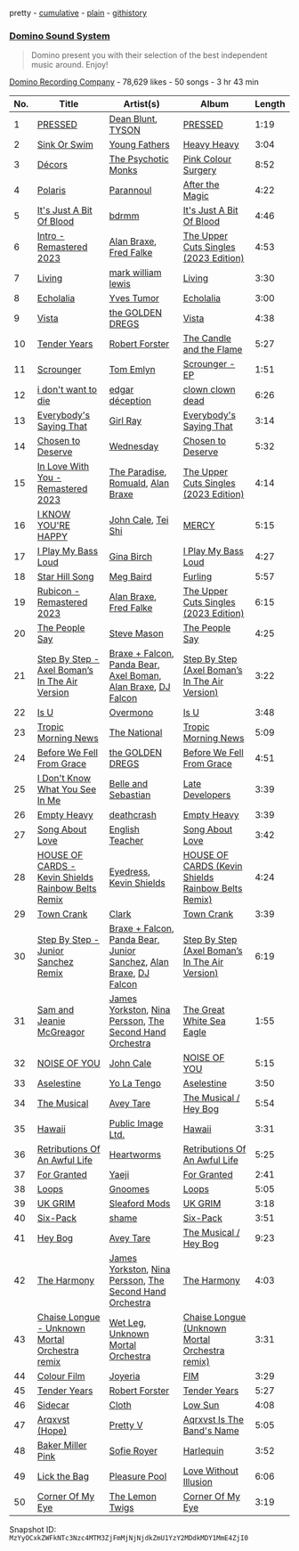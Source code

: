 pretty - [cumulative](/playlists/cumulative/2nSEYi9ueqDn2wxo1Tmceg.md) - [plain](/playlists/plain/2nSEYi9ueqDn2wxo1Tmceg) - [githistory](https://github.githistory.xyz/mackorone/spotify-playlist-archive/blob/main/playlists/plain/2nSEYi9ueqDn2wxo1Tmceg)

### [Domino Sound System](https://open.spotify.com/playlist/2nSEYi9ueqDn2wxo1Tmceg)

> Domino present you with their selection of the best independent music around\. Enjoy!

[Domino Recording Company](https://open.spotify.com/user/dominorecords) - 78,629 likes - 50 songs - 3 hr 43 min

| No. | Title | Artist(s) | Album | Length |
|---|---|---|---|---|
| 1 | [PRESSED](https://open.spotify.com/track/4WYoSVibjO0PftEmfRimMN) | [Dean Blunt](https://open.spotify.com/artist/5CFSYjc0PAiQvndFjafabk), [TYSON](https://open.spotify.com/artist/10SYd6NatYImOQTxA88jdn) | [PRESSED](https://open.spotify.com/album/6O5pvcu2FyE8FZYx2Mzl3M) | 1:19 |
| 2 | [Sink Or Swim](https://open.spotify.com/track/105fEjEgDVFrp4gAtyNJLY) | [Young Fathers](https://open.spotify.com/artist/5mZC7ndY6oGMxJentRwsuV) | [Heavy Heavy](https://open.spotify.com/album/6CmlLROLOUJZnZ8QeCCpqD) | 3:04 |
| 3 | [Décors](https://open.spotify.com/track/1IitbDpFzat11LvpHj1joC) | [The Psychotic Monks](https://open.spotify.com/artist/7GB1a2GjXTCbTtdSv3NTPy) | [Pink Colour Surgery](https://open.spotify.com/album/29RJkx2Sg92aG5S0oSHtvK) | 8:52 |
| 4 | [Polaris](https://open.spotify.com/track/6Yt8PGw2VEbLH5pLTrXkHX) | [Parannoul](https://open.spotify.com/artist/7eZbNxarrTW4VkRI8u9aDX) | [After the Magic](https://open.spotify.com/album/1rz6c0Nm9Zo1YmgA3P521A) | 4:22 |
| 5 | [It's Just A Bit Of Blood](https://open.spotify.com/track/4o9xGMKJTiNRqLiSV9ZrR6) | [bdrmm](https://open.spotify.com/artist/4Cx5LnF4WNJIn9SSqyeq9C) | [It's Just A Bit Of Blood](https://open.spotify.com/album/6B1qz8kJ8VEnBAzVRM8UYC) | 4:46 |
| 6 | [Intro \- Remastered 2023](https://open.spotify.com/track/2TvSi1gd1dLUNmVD8FnyNo) | [Alan Braxe](https://open.spotify.com/artist/24JRvbKfTcF2x7c2kCCJrW), [Fred Falke](https://open.spotify.com/artist/0AfNNw1LS2i9KW4icd7inD) | [The Upper Cuts Singles \(2023 Edition\)](https://open.spotify.com/album/2lQT8nDATqsQB1I6auRK1D) | 4:53 |
| 7 | [Living](https://open.spotify.com/track/4q5JVsHtnFPxIhfALUmWhD) | [mark william lewis](https://open.spotify.com/artist/2r5elgyPQ19vDG3xSQn39k) | [Living](https://open.spotify.com/album/1HqP0lqC33Y8SvloLtqBp7) | 3:30 |
| 8 | [Echolalia](https://open.spotify.com/track/7uECCWx2tz4T102b2QBS0p) | [Yves Tumor](https://open.spotify.com/artist/0qu422H5MOoQxGjd4IzHbS) | [Echolalia](https://open.spotify.com/album/1wB9R3FzxA4LhrKF2tW11r) | 3:00 |
| 9 | [Vista](https://open.spotify.com/track/1RerULp9QIsCQbusc4Bl4U) | [the GOLDEN DREGS](https://open.spotify.com/artist/5HS4BCPnb2zYSwsmXunf8d) | [Vista](https://open.spotify.com/album/3s4PzF5GcMvVH7nftHiPaM) | 4:38 |
| 10 | [Tender Years](https://open.spotify.com/track/3AxiDAB3838AKUUHtBCFrX) | [Robert Forster](https://open.spotify.com/artist/4yvuCAFk8vERXXBf138h8S) | [The Candle and the Flame](https://open.spotify.com/album/1e0pkJp4dZGq6vGa7L47rd) | 5:27 |
| 11 | [Scrounger](https://open.spotify.com/track/561JQqQcNb1FGiTKQ52WlY) | [Tom Emlyn](https://open.spotify.com/artist/4SUeh0VD2ptXpef6PhQoJG) | [Scrounger \- EP](https://open.spotify.com/album/0LJ97OlLoeqoofOdjKOI3b) | 1:51 |
| 12 | [i don't want to die](https://open.spotify.com/track/6m9yfrUuZ1YrFvOhLnS4IZ) | [edgar déception](https://open.spotify.com/artist/6cU4TT2s5R6Uxu95zZuv7r) | [clown clown dead](https://open.spotify.com/album/3bvFNSZc35Ar7YCeIH9TUx) | 6:26 |
| 13 | [Everybody's Saying That](https://open.spotify.com/track/55jFlmJxprZ7qLyBR9pfKi) | [Girl Ray](https://open.spotify.com/artist/0MoDfakkeeD4FwftxAXwEd) | [Everybody's Saying That](https://open.spotify.com/album/4fkcDJPnqXCeObOuj95AKL) | 3:14 |
| 14 | [Chosen to Deserve](https://open.spotify.com/track/4Qw9BVghOFfjUyVWV26m2Q) | [Wednesday](https://open.spotify.com/artist/4j7DrazfBZLLD0OrVoAtEe) | [Chosen to Deserve](https://open.spotify.com/album/7geMCLNLhOhoutnVYES6t9) | 5:32 |
| 15 | [In Love With You \- Remastered 2023](https://open.spotify.com/track/1cvwsxAsm2E1CNc2ItwE1O) | [The Paradise](https://open.spotify.com/artist/28z70aQRbXNFU0OP930suZ), [Romuald](https://open.spotify.com/artist/43MFF1y8czFwbjB8kf24oG), [Alan Braxe](https://open.spotify.com/artist/24JRvbKfTcF2x7c2kCCJrW) | [The Upper Cuts Singles \(2023 Edition\)](https://open.spotify.com/album/2lQT8nDATqsQB1I6auRK1D) | 4:14 |
| 16 | [I KNOW YOU'RE HAPPY](https://open.spotify.com/track/1CqVFbRdk0DbvRsW5Dx5Cr) | [John Cale](https://open.spotify.com/artist/5MWBg16f5UYiaSlyVhzlIW), [Tei Shi](https://open.spotify.com/artist/1xcMOgFUM1IYZE22YjCvsL) | [MERCY](https://open.spotify.com/album/0kRucvv6YTD7EJ0jduNmD0) | 5:15 |
| 17 | [I Play My Bass Loud](https://open.spotify.com/track/2tdLhnzLh9zknYf8bjIN93) | [Gina Birch](https://open.spotify.com/artist/6Uf8GS97rZbMv6vUFKhWft) | [I Play My Bass Loud](https://open.spotify.com/album/7DQY6bwfrs58VTGKQh4MGg) | 4:27 |
| 18 | [Star Hill Song](https://open.spotify.com/track/4ZL6HZ62Y6COvwL4P4Dv7W) | [Meg Baird](https://open.spotify.com/artist/4NkfNPTsDtbPntbU1pBYVt) | [Furling](https://open.spotify.com/album/5FgYvOLxsNHb1oh29LeOMc) | 5:57 |
| 19 | [Rubicon \- Remastered 2023](https://open.spotify.com/track/4NDt5vcdWKAMMWe4Bapmw9) | [Alan Braxe](https://open.spotify.com/artist/24JRvbKfTcF2x7c2kCCJrW), [Fred Falke](https://open.spotify.com/artist/0AfNNw1LS2i9KW4icd7inD) | [The Upper Cuts Singles \(2023 Edition\)](https://open.spotify.com/album/2lQT8nDATqsQB1I6auRK1D) | 6:15 |
| 20 | [The People Say](https://open.spotify.com/track/51Xf6j7GapMJDWO0NXLS7T) | [Steve Mason](https://open.spotify.com/artist/4ieS1hHc74D9RXhkyoriDU) | [The People Say](https://open.spotify.com/album/0vWRvfBYsFjZZ3dxCmoGMf) | 4:25 |
| 21 | [Step By Step \- Axel Boman’s In The Air Version](https://open.spotify.com/track/4rOUCnPgp5QW9uAkAReJUa) | [Braxe + Falcon](https://open.spotify.com/artist/10sZHUBkoiCLucz4bbCEBA), [Panda Bear](https://open.spotify.com/artist/1R84VlXnFFULOsWWV8IrCQ), [Axel Boman](https://open.spotify.com/artist/59qo8jHDlC1i30HVjQQW3O), [Alan Braxe](https://open.spotify.com/artist/24JRvbKfTcF2x7c2kCCJrW), [DJ Falcon](https://open.spotify.com/artist/7mLoDOOVW8VlPUTii10xH5) | [Step By Step \(Axel Boman’s In The Air Version\)](https://open.spotify.com/album/5cOYhU6gw1uoUpLrbp6zE9) | 3:22 |
| 22 | [Is U](https://open.spotify.com/track/4Z3RGx7Be5plLoIw7i83wX) | [Overmono](https://open.spotify.com/artist/01PnN11ovfen6xUOHfNpn3) | [Is U](https://open.spotify.com/album/4jO5B8uUoYusn8Yb8iSoVo) | 3:48 |
| 23 | [Tropic Morning News](https://open.spotify.com/track/6TZ6vaiyYeMZzPef9hvnZL) | [The National](https://open.spotify.com/artist/2cCUtGK9sDU2EoElnk0GNB) | [Tropic Morning News](https://open.spotify.com/album/3XBBiy4lTb6ov7GNZZe8eJ) | 5:09 |
| 24 | [Before We Fell From Grace](https://open.spotify.com/track/0Ifom3QrLplQBsCTP5J4qX) | [the GOLDEN DREGS](https://open.spotify.com/artist/5HS4BCPnb2zYSwsmXunf8d) | [Before We Fell From Grace](https://open.spotify.com/album/7xoC815gar0ukkCYPJj36q) | 4:51 |
| 25 | [I Don't Know What You See In Me](https://open.spotify.com/track/7J5SzaSQNqs07QGps3Lj9z) | [Belle and Sebastian](https://open.spotify.com/artist/4I2BJf80C0skQpp1sQmA0h) | [Late Developers](https://open.spotify.com/album/7LJdM0B6bp0H78AN7cwqHp) | 3:39 |
| 26 | [Empty Heavy](https://open.spotify.com/track/7k7qOmiSsynXcqVNhTrHJK) | [deathcrash](https://open.spotify.com/artist/7m7gr3M1p4S92xuwXvorEH) | [Empty Heavy](https://open.spotify.com/album/5KyOCe2mY9u322n5DvfJJv) | 3:39 |
| 27 | [Song About Love](https://open.spotify.com/track/0qeupsSDLPTk2j8aU8prNI) | [English Teacher](https://open.spotify.com/artist/5H9IFTRxSICj24uxO15ScU) | [Song About Love](https://open.spotify.com/album/1Bnv0p3eZKXZw2oTvtJiHq) | 3:42 |
| 28 | [HOUSE OF CARDS \- Kevin Shields Rainbow Belts Remix](https://open.spotify.com/track/1342lydTRFUBMIcS0dTdk1) | [Eyedress](https://open.spotify.com/artist/3XxNRirzbjfLdDli06zMaB), [Kevin Shields](https://open.spotify.com/artist/6egkD3KNbPuvrNLuWpB0bM) | [HOUSE OF CARDS \(Kevin Shields Rainbow Belts Remix\)](https://open.spotify.com/album/0wxL3up90d20n6m5Tqg0YO) | 4:24 |
| 29 | [Town Crank](https://open.spotify.com/track/22vvBm5jkauc9gezTFOWxL) | [Clark](https://open.spotify.com/artist/6kic5bCjlohhDn9KzXbOta) | [Town Crank](https://open.spotify.com/album/4ucmN2JDOaWFHQ8ApgPaaY) | 3:39 |
| 30 | [Step By Step \- Junior Sanchez Remix](https://open.spotify.com/track/2ye32lVeQdG9DcakKSq0qa) | [Braxe + Falcon](https://open.spotify.com/artist/10sZHUBkoiCLucz4bbCEBA), [Panda Bear](https://open.spotify.com/artist/1R84VlXnFFULOsWWV8IrCQ), [Junior Sanchez](https://open.spotify.com/artist/31ZNfGVEEcI9CyicPVJQni), [Alan Braxe](https://open.spotify.com/artist/24JRvbKfTcF2x7c2kCCJrW), [DJ Falcon](https://open.spotify.com/artist/7mLoDOOVW8VlPUTii10xH5) | [Step By Step \(Axel Boman’s In The Air Version\)](https://open.spotify.com/album/5cOYhU6gw1uoUpLrbp6zE9) | 6:19 |
| 31 | [Sam and Jeanie McGreagor](https://open.spotify.com/track/4GZxOH1P8EdjJyEZY0SfPo) | [James Yorkston](https://open.spotify.com/artist/53aQwuzlyn4vxxUs6Edlqw), [Nina Persson](https://open.spotify.com/artist/4nHhXbMpzESguKp9QHap0c), [The Second Hand Orchestra](https://open.spotify.com/artist/452vqsM2fVxZN37P1BZEFh) | [The Great White Sea Eagle](https://open.spotify.com/album/3sE3Ya11uxwRYdeMQNkePS) | 1:55 |
| 32 | [NOISE OF YOU](https://open.spotify.com/track/1LYjD6mxYddoAymI2Qq2YY) | [John Cale](https://open.spotify.com/artist/5MWBg16f5UYiaSlyVhzlIW) | [NOISE OF YOU](https://open.spotify.com/album/20pMri0ddvWd39kpDSSjgl) | 5:15 |
| 33 | [Aselestine](https://open.spotify.com/track/2M7TQ7SQVGxLhIV43yTN8I) | [Yo La Tengo](https://open.spotify.com/artist/5hAhrnb0Ch4ODwWu4tsbpi) | [Aselestine](https://open.spotify.com/album/3YO4xzqS7a56VCkqxgsoy2) | 3:50 |
| 34 | [The Musical](https://open.spotify.com/track/5x5aqkqUDMdaFEEzuOTt7X) | [Avey Tare](https://open.spotify.com/artist/0yJolfjqzHfNbr9IoBSndu) | [The Musical / Hey Bog](https://open.spotify.com/album/2NH3n58J1Zvabciudok71a) | 5:54 |
| 35 | [Hawaii](https://open.spotify.com/track/2o9V6yNke9vPJTCSmCuqmO) | [Public Image Ltd.](https://open.spotify.com/artist/70MMkLXtue3Edj3RJhJkYp) | [Hawaii](https://open.spotify.com/album/08vmxo6IESNVrtR2Hrap7j) | 3:31 |
| 36 | [Retributions Of An Awful Life](https://open.spotify.com/track/7izjWViB7fRzSXuKGoYc6C) | [Heartworms](https://open.spotify.com/artist/1slmc4uUMOsz7J3pQqeWPP) | [Retributions Of An Awful Life](https://open.spotify.com/album/49aSnKrEZ3n4drbd78jUsy) | 5:25 |
| 37 | [For Granted](https://open.spotify.com/track/61h5rJ790Vov9ks2Vut5mo) | [Yaeji](https://open.spotify.com/artist/2RqrWplViWHSGLzlhmDcbt) | [For Granted](https://open.spotify.com/album/451l9odp6JqepvnwoFRqtQ) | 2:41 |
| 38 | [Loops](https://open.spotify.com/track/0jKIvqhXB5DWEAmKxroQbb) | [Gnoomes](https://open.spotify.com/artist/3a4IiCnFeozUcEPbCREbII) | [Loops](https://open.spotify.com/album/4NCXAFM4oZjsYtV4mZOT4l) | 5:05 |
| 39 | [UK GRIM](https://open.spotify.com/track/42ai7rZ6KEHztOYSVp2z58) | [Sleaford Mods](https://open.spotify.com/artist/0otAqZw8htTsGHfqR491Yh) | [UK GRIM](https://open.spotify.com/album/4nlVzlGL7OHDOhST7U4QiJ) | 3:18 |
| 40 | [Six\-Pack](https://open.spotify.com/track/4m6CLhBh46R33ELYBRa7ge) | [shame](https://open.spotify.com/artist/4IeWU3NYBI9mISFVhzXG8f) | [Six\-Pack](https://open.spotify.com/album/3w357KurjmtsRZhooOMjgI) | 3:51 |
| 41 | [Hey Bog](https://open.spotify.com/track/5lWL2HZ9MMCFLpgeM1htpP) | [Avey Tare](https://open.spotify.com/artist/0yJolfjqzHfNbr9IoBSndu) | [The Musical / Hey Bog](https://open.spotify.com/album/2NH3n58J1Zvabciudok71a) | 9:23 |
| 42 | [The Harmony](https://open.spotify.com/track/4bWoizeurWxioIenJkguM6) | [James Yorkston](https://open.spotify.com/artist/53aQwuzlyn4vxxUs6Edlqw), [Nina Persson](https://open.spotify.com/artist/4nHhXbMpzESguKp9QHap0c), [The Second Hand Orchestra](https://open.spotify.com/artist/452vqsM2fVxZN37P1BZEFh) | [The Harmony](https://open.spotify.com/album/4kpZBm6XlD1TZRU220lj9i) | 4:03 |
| 43 | [Chaise Longue \- Unknown Mortal Orchestra remix](https://open.spotify.com/track/63HfmTwWZVD3nk34OFJv05) | [Wet Leg](https://open.spotify.com/artist/2TwOrUcYnAlIiKmVQkkoSZ), [Unknown Mortal Orchestra](https://open.spotify.com/artist/1LeVJ5GPeYDOVUjxx1y7Rp) | [Chaise Longue \(Unknown Mortal Orchestra remix\)](https://open.spotify.com/album/5gvFcI6l6RL3OHOlJevdgn) | 3:31 |
| 44 | [Colour Film](https://open.spotify.com/track/408Oa7QcbMemnKRH0nqdI9) | [Joyeria](https://open.spotify.com/artist/4mECc7MwRyuIDdZdXRi5SB) | [FIM](https://open.spotify.com/album/4loc7PLJawnWniKqzVts2u) | 3:29 |
| 45 | [Tender Years](https://open.spotify.com/track/4f8sKdJvq6iyI9guVa5Nnc) | [Robert Forster](https://open.spotify.com/artist/4yvuCAFk8vERXXBf138h8S) | [Tender Years](https://open.spotify.com/album/1nOU9Cn6UmSK8BUC7qAmBf) | 5:27 |
| 46 | [Sidecar](https://open.spotify.com/track/5vklbIHGsIjPDoMCWxywQ6) | [Cloth](https://open.spotify.com/artist/3ZKUFIrYS6aAgIxu5AfTX5) | [Low Sun](https://open.spotify.com/album/0fTZP7gmHSRrU5uBEPdrcL) | 4:08 |
| 47 | [Arqxvst \(Hope\)](https://open.spotify.com/track/4AxI2quttaA3cOAucg9sPp) | [Pretty V](https://open.spotify.com/artist/7bYrSokOzrKQjswYHevxMy) | [Aqrxvst Is The Band's Name](https://open.spotify.com/album/3OctoMpjK0QHnRqEYwITDB) | 5:05 |
| 48 | [Baker Miller Pink](https://open.spotify.com/track/3ctU6TBfcYdMhcSW4FPxG6) | [Sofie Royer](https://open.spotify.com/artist/2P2BXSc0Wxpf10Fpno38rl) | [Harlequin](https://open.spotify.com/album/4KWRSlFGJVcctCYzwyII38) | 3:52 |
| 49 | [Lick the Bag](https://open.spotify.com/track/0wRBKS4WWdAGZ90I7JD7kp) | [Pleasure Pool](https://open.spotify.com/artist/5UGoQ01tPHH2Cy3KGYaIx3) | [Love Without Illusion](https://open.spotify.com/album/659CQA2rGuSmOrEDZl5zAH) | 6:06 |
| 50 | [Corner Of My Eye](https://open.spotify.com/track/5DDMzzHlpUmZ6ILqZgJFyL) | [The Lemon Twigs](https://open.spotify.com/artist/7eYZSXnQVCODCVmTV8Hk2T) | [Corner Of My Eye](https://open.spotify.com/album/35dYg8knLqL6z2KqA3n5Gs) | 3:19 |

Snapshot ID: `MzYyOCxkZWFkNTc3Nzc4MTM3ZjFmMjNjNjdkZmU1YzY2MDdkMDY1MmE4ZjI0`
